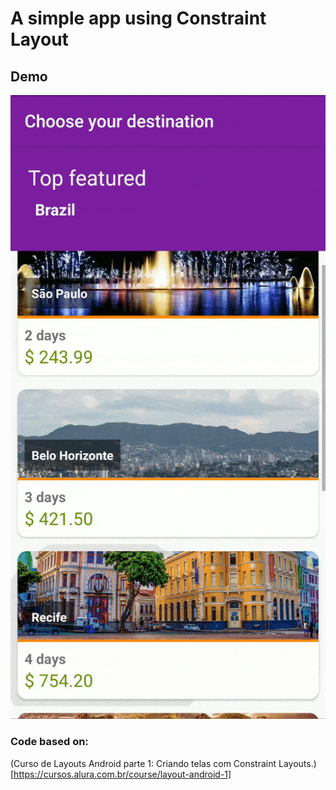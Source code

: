# A simple app using Constraint Layout

## Demo

![Constraint Layout Demo](demo/demo.gif)

### Code based on:
(Curso de Layouts Android parte 1: Criando telas com Constraint Layouts.)[https://cursos.alura.com.br/course/layout-android-1]

